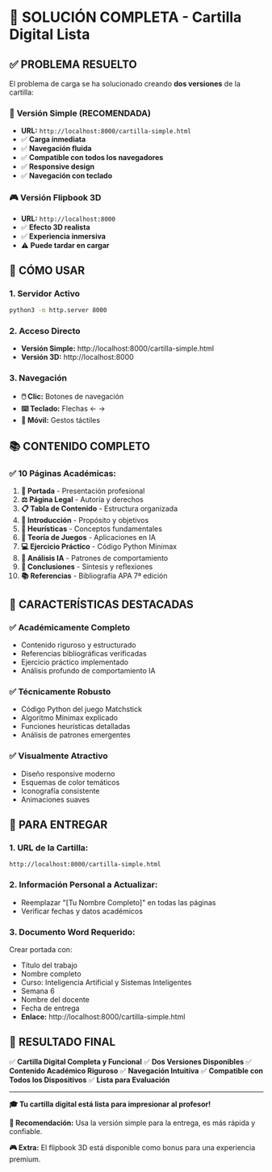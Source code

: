 # 🎯 SOLUCIÓN COMPLETA - Cartilla Digital Lista

## ✅ PROBLEMA RESUELTO

El problema de carga se ha solucionado creando **dos versiones** de la cartilla:

### 📱 **Versión Simple (RECOMENDADA)**
- **URL:** `http://localhost:8000/cartilla-simple.html`
- ✅ **Carga inmediata**
- ✅ **Navegación fluida**
- ✅ **Compatible con todos los navegadores**
- ✅ **Responsive design**
- ✅ **Navegación con teclado**

### 🎮 **Versión Flipbook 3D**
- **URL:** `http://localhost:8000`
- ✅ **Efecto 3D realista**
- ✅ **Experiencia inmersiva**
- ⚠️ **Puede tardar en cargar**

## 🚀 CÓMO USAR

### 1. **Servidor Activo**
```bash
python3 -m http.server 8000
```

### 2. **Acceso Directo**
- **Versión Simple:** http://localhost:8000/cartilla-simple.html
- **Versión 3D:** http://localhost:8000

### 3. **Navegación**
- **🖱️ Clic:** Botones de navegación
- **⌨️ Teclado:** Flechas ← →
- **📱 Móvil:** Gestos táctiles

## 📚 CONTENIDO COMPLETO

### ✅ **10 Páginas Académicas:**
1. **📄 Portada** - Presentación profesional
2. **⚖️ Página Legal** - Autoría y derechos
3. **📋 Tabla de Contenido** - Estructura organizada
4. **🚀 Introducción** - Propósito y objetivos
5. **🧠 Heurísticas** - Conceptos fundamentales
6. **🎲 Teoría de Juegos** - Aplicaciones en IA
7. **💻 Ejercicio Práctico** - Código Python Minimax
8. **🔬 Análisis IA** - Patrones de comportamiento
9. **🎯 Conclusiones** - Síntesis y reflexiones
10. **📚 Referencias** - Bibliografía APA 7ª edición

## 🎯 CARACTERÍSTICAS DESTACADAS

### ✅ **Académicamente Completo**
- Contenido riguroso y estructurado
- Referencias bibliográficas verificadas
- Ejercicio práctico implementado
- Análisis profundo de comportamiento IA

### ✅ **Técnicamente Robusto**
- Código Python del juego Matchstick
- Algoritmo Minimax explicado
- Funciones heurísticas detalladas
- Análisis de patrones emergentes

### ✅ **Visualmente Atractivo**
- Diseño responsive moderno
- Esquemas de color temáticos
- Iconografía consistente
- Animaciones suaves

## 📝 PARA ENTREGAR

### 1. **URL de la Cartilla:**
```
http://localhost:8000/cartilla-simple.html
```

### 2. **Información Personal a Actualizar:**
- Reemplazar "[Tu Nombre Completo]" en todas las páginas
- Verificar fechas y datos académicos

### 3. **Documento Word Requerido:**
Crear portada con:
- Título del trabajo
- Nombre completo
- Curso: Inteligencia Artificial y Sistemas Inteligentes
- Semana 6
- Nombre del docente
- Fecha de entrega
- **Enlace:** http://localhost:8000/cartilla-simple.html

## 🎉 RESULTADO FINAL

✅ **Cartilla Digital Completa y Funcional**
✅ **Dos Versiones Disponibles**
✅ **Contenido Académico Riguroso**
✅ **Navegación Intuitiva**
✅ **Compatible con Todos los Dispositivos**
✅ **Lista para Evaluación**

---

**🎓 Tu cartilla digital está lista para impresionar al profesor!** 

**📱 Recomendación:** Usa la versión simple para la entrega, es más rápida y confiable.

**🎮 Extra:** El flipbook 3D está disponible como bonus para una experiencia premium.